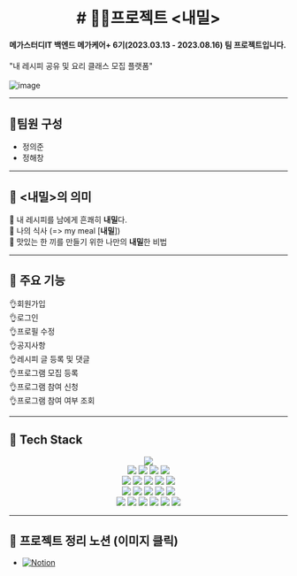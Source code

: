 <h1 align="center" >
# 🧑‍🌾프로젝트 <내밀>
</h1>  
  
#### 메가스터디IT 백엔드 메가케어+ 6기(2023.03.13 - 2023.08.16) 팀 프로젝트입니다.
"내 레시피 공유 및 요리 클래스 모집 플랫폼"<br> <br>
![image](https://github.com/euijooning/project_naemeal/assets/49093239/08c3638d-779f-49c6-af6c-8e13b8ec3971)
<br>


----
## 👤팀원 구성
- 정의준
- 정해창
  
----

## 🎁 <내밀>의 의미
🌈 내 레시피를 남에게 흔쾌히 **내밀**다. <br>
🌈 나의 식사 (=> my meal [**내밀**]) <br>
🌈 맛있는 한 끼를 만들기 위한 나만의 **내밀**한 비법<br>

----
## 🎁 주요 기능
👌회원가입<br>
👌로그인<br>
👌프로필 수정<br>
👌공지사항<br>
👌레시피 글 등록 및 댓글<br>
👌프로그램 모집 등록<br>
👌프로그램 참여 신청<br>
👌프로그램 참여 여부 조회

----
## 🎁 Tech Stack
<div align=center>
<img src="https://img.shields.io/badge/Java-FF7F00?style=for-the-badge&logo=openjdk&logoColor=white">
<br>
<img src="https://img.shields.io/badge/html5-E34F26?style=for-the-badge&logo=html5&logoColor=white">
<img src="https://img.shields.io/badge/css-1572B6?style=for-the-badge&logo=css3&logoColor=white">
<img src="https://img.shields.io/badge/javascript-F7DF1E?style=for-the-badge&logo=javascript&logoColor=black">
<img src="https://img.shields.io/badge/bootstrap-7952B3?style=for-the-badge&logo=bootstrap&logoColor=white">

<br>
<img src="https://img.shields.io/badge/spring-6DB33F?style=for-the-badge&logo=spring&logoColor=white">
<img src="https://img.shields.io/badge/springboot-6DB33F?style=for-the-badge&logo=springboot&logoColor=white">
<img src="https://img.shields.io/badge/Spring_Security-6DB33F?style=for-the-badge&logo=Spring-Security&logoColor=white">
<img src="https://img.shields.io/badge/Gradle-02303A?style=for-the-badge&logo=gradle&logoColor=white">
<img src="https://img.shields.io/badge/Hibernate-59666C?style=for-the-badge&logo=Hibernate&logoColor=white">

<br>

<img src="https://img.shields.io/badge/git-F05032?style=for-the-badge&logo=git&logoColor=white">
<img src="https://img.shields.io/badge/Github-181717?style=for-the-badge&logo=github&logoColor=white">
<img src="https://img.shields.io/badge/postman-FF6C37?style=for-the-badge&logo=postman&logoColor=white">
<img src="https://img.shields.io/badge/IntelliJ-000000?style=for-the-badge&logo=intellij-idea&logoColor=white">
<img src="https://img.shields.io/badge/windows-0078D4?style=for-the-badge&logo=Windows&logoColor=white">

<br>
<img src="https://img.shields.io/badge/Redis-DC382D?style=for-the-badge&logo=redis&logoColor=white">
<img src="https://img.shields.io/badge/mysql-003E98?style=for-the-badge&logo=mysql&logoColor=white">
<img src="https://img.shields.io/badge/Docker-2496ED?style=for-the-badge&logo=Docker&logoColor=white">

<img src="https://img.shields.io/badge/nginx-009639?style=for-the-badge&logo=nginx&logoColor=white">
<img src="https://img.shields.io/badge/AWS-FF9900?style=for-the-badge&logo=amazonaws&logoColor=white">
<img src="https://img.shields.io/badge/Amazon S3-569A31?style=for-the-badge&logo=amazons3&logoColor=white">

<br>

</div>

----
## 🎁 프로젝트 정리 노션 (이미지 클릭)
- [![Notion](https://img.shields.io/badge/Notion-000000?style=for-the-badge&logo=notion&logoColor=white)](https://luxurious-crepe-3fd.notion.site/a8404cbdb31b4f3eae2020eb0383b326?pvs=4)


